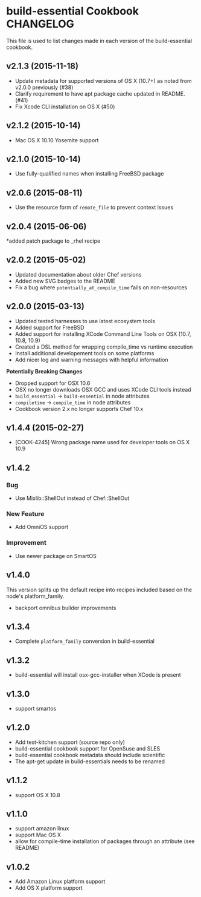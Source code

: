 build-essential Cookbook CHANGELOG
==================================
This file is used to list changes made in each version of the build-essential cookbook.

v2.1.3 (2015-11-18)
-------------------
* Update metadata for supported versions of OS X (10.7+) as noted from
  v2.0.0 previously (#38)
* Clarify requirement to have apt package cache updated in README. (#41)
* Fix Xcode CLI installation on OS X (#50)

v2.1.2 (2015-10-14)
-------------------
* Mac OS X 10.10 Yosemite support

v2.1.0 (2015-10-14)
-------------------
* Use fully-qualified names when installing FreeBSD package

v2.0.6 (2015-08-11)
-------------------
* Use the resource form of `remote_file` to prevent context issues

v2.0.4 (2015-06-06)
-------------------
*added patch package to _rhel recipe


v2.0.2 (2015-05-02)
-------------------
- Updated documentation about older Chef versions
- Added new SVG badges to the README
- Fix a bug where `potentially_at_compile_time` fails on non-resources

v2.0.0 (2015-03-13)
-------------------
- Updated tested harnesses to use latest ecosystem tools
- Added support for FreeBSD
- Added support for installing XCode Command Line Tools on OSX (10.7, 10.8, 10.9)
- Created a DSL method for wrapping compile_time vs runtime execution
- Install additional developement tools on some platforms
- Add nicer log and warning messages with helpful information

**Potentially Breaking Changes**

- Dropped support for OSX 10.6
- OSX no longer downloads OSX GCC and uses XCode CLI tools instead
- `build_essential` -> `build-essential` in node attributes
- `compiletime` -> `compile_time` in node attributes
- Cookbook version 2.x no longer supports Chef 10.x

v1.4.4 (2015-02-27)
-------------------
- [COOK-4245] Wrong package name used for developer tools on OS X 10.9

v1.4.2
------
### Bug
- Use Mixlib::ShellOut instead of Chef::ShellOut

### New Feature
- Add OmniOS support

### Improvement
- Use newer package on SmartOS

v1.4.0
------
This version splits up the default recipe into recipes included based on the node's platform_family.

- backport omnibus builder improvements

v1.3.4
------
- Complete `platform_family` conversion in build-essential

v1.3.2
------
- build-essential will install osx-gcc-installer when XCode is present

v1.3.0
------
- support smartos

v1.2.0
------
- Add test-kitchen support (source repo only)
- build-essential cookbook support for OpenSuse and SLES
- build-essential cookbook metadata should include scientific
- The apt-get update in build-essentials needs to be renamed

v1.1.2
------
- support OS X 10.8

v1.1.0
------
- support amazon linux
- support Mac OS X
- allow for compile-time installation of packages through an attribute (see README)

v1.0.2
------
- Add Amazon Linux platform support
- Add OS X platform support
